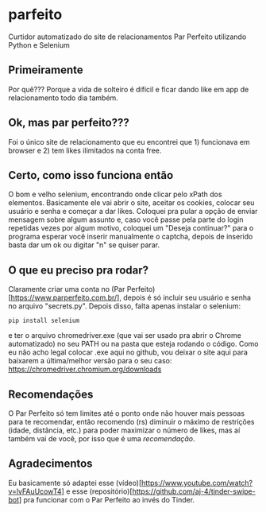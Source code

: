 # parfeito
Curtidor automatizado do site de relacionamentos Par Perfeito utilizando Python e Selenium

## Primeiramente
Por quê??? Porque a vida de solteiro é difícil e ficar dando like em app de relacionamento todo dia também.

## Ok, mas par perfeito???
Foi o único site de relacionamento que eu encontrei que 1) funcionava em browser e 2) tem likes ilimitados na conta free.

## Certo, como isso funciona então
O bom e velho selenium, encontrando onde clicar pelo xPath dos elementos. Basicamente ele vai abrir o site, aceitar os cookies, colocar seu usuário e senha e começar a dar likes. Coloquei pra pular a opção de enviar mensagem sobre algum assunto e, caso você passe pela parte do login repetidas vezes por algum motivo, coloquei um "Deseja continuar?" para o programa esperar você inserir manualmente o captcha, depois de inserido basta dar um ok ou digitar "n" se quiser parar.

## O que eu preciso pra rodar?
Claramente criar uma conta no (Par Perfeito)[https://www.parperfeito.com.br/], depois é só incluir seu usuário e senha no arquivo "secrets.py". Depois disso, falta apenas instalar o selenium:
```
pip install selenium
```
e ter o arquivo chromedriver.exe (que vai ser usado pra abrir o Chrome automatizado) no seu PATH ou na pasta que esteja rodando o código. Como eu não acho legal colocar .exe aqui no github, vou deixar o site aqui para baixarem a última/melhor versão para o seu caso: https://chromedriver.chromium.org/downloads

## Recomendações
O Par Perfeito só tem limites até o ponto onde não houver mais pessoas para te recomendar, então recomendo (rs) diminuir o máximo de restrições (idade, distância, etc.) para poder maximizar o número de likes, mas aí também vai de você, por isso que é uma *recomendação*.

## Agradecimentos
Eu basicamente só adaptei esse (vídeo)[https://www.youtube.com/watch?v=lvFAuUcowT4] e esse (repositório)[https://github.com/aj-4/tinder-swipe-bot] pra funcionar com o Par Perfeito ao invés do Tinder.
